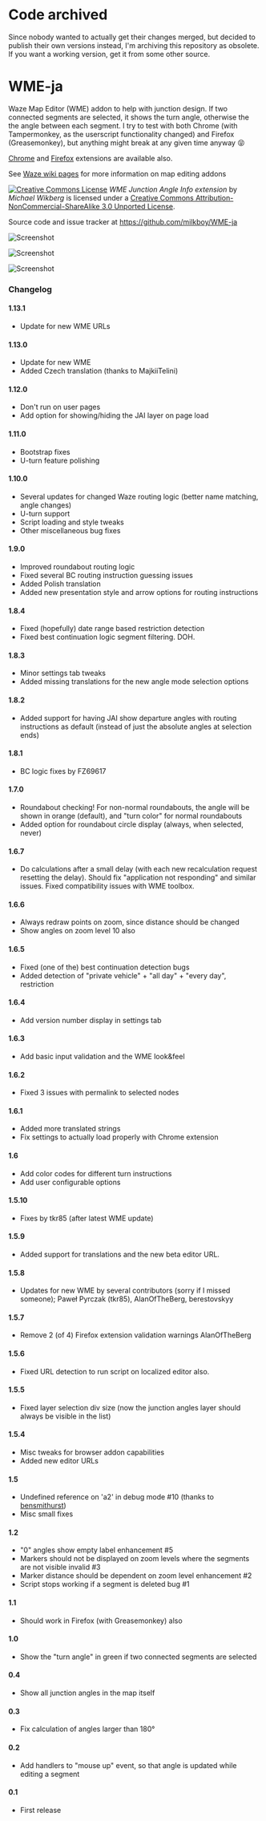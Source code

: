 Code archived
======

Since nobody wanted to actually get their changes merged, but decided to publish their own versions instead, I'm archiving this repository as obsolete. If you want a working version, get it from some other source.

WME-ja
======

Waze Map Editor (WME) addon to help with junction design.
If two connected segments are selected, it shows the turn angle, otherwise the the angle between each segment.
I try to test with both Chrome (with Tampermonkey, as the userscript functionality changed) and Firefox (Greasemonkey), 
but anything might break at any given time anyway :stuck_out_tongue_closed_eyes:

[Chrome](https://chrome.google.com/webstore/detail/wme-junctionangle/cfcpfikgmfoghjfpfepmklballeagadf) and 
[Firefox](https://addons.mozilla.org/en-US/firefox/addon/wme-ja/) extensions are available also. 

See [Waze wiki pages](https://wiki.waze.com/wiki/Community_Plugins,_Extensions_and_Tools#WME_Junction_Angle_info) for more information on map editing addons

[![Creative Commons License](http://i.creativecommons.org/l/by-nc-sa/3.0/88x31.png)](http://creativecommons.org/licenses/by-nc-sa/3.0/deed.en_US)
*WME Junction Angle Info extension* by *Michael Wikberg*
is licensed under a [Creative Commons Attribution-NonCommercial-ShareAlike 3.0 Unported License](http://creativecommons.org/licenses/by-nc-sa/3.0/deed.en_US).

Source code and issue tracker at https://github.com/milkboy/WME-ja


![Screenshot](https://github.com/milkboy/WME-ja/raw/master/screenshot2.png)

![Screenshot](https://github.com/milkboy/WME-ja/raw/master/screenshot1.png)

![Screenshot](https://github.com/milkboy/WME-ja/raw/master/screenshot3.png)

### Changelog

#### 1.13.1
- Update for new WME URLs

#### 1.13.0
- Update for new WME
- Added Czech translation (thanks to MajkiiTelini)

#### 1.12.0
- Don't run on user pages
- Add option for showing/hiding the JAI layer on page load

#### 1.11.0
- Bootstrap fixes
- U-turn feature polishing

#### 1.10.0
- Several updates for changed Waze routing logic (better name matching, angle changes)
- U-turn support
- Script loading and style tweaks
- Other miscellaneous bug fixes

#### 1.9.0
- Improved roundabout routing logic
- Fixed several BC routing instruction guessing issues
- Added Polish translation
- Added new presentation style and arrow options for routing instructions

#### 1.8.4
- Fixed (hopefully) date range based restriction detection
- Fixed best continuation logic segment filtering. DOH.

#### 1.8.3
- Minor settings tab tweaks
- Added missing translations for the new angle mode selection options

#### 1.8.2
- Added support for having JAI show departure angles with routing instructions as default (instead of just the absolute angles at selection ends)

#### 1.8.1
- BC logic fixes by FZ69617

#### 1.7.0
- Roundabout checking! For non-normal roundabouts, the angle will be shown in orange (default), and "turn color" for normal roundabouts
- Added option for roundabout circle display (always, when selected, never)

#### 1.6.7
- Do calculations after a small delay (with each new recalculation request resetting the delay). Should fix "application not responding" and similar issues. Fixed compatibility issues with WME toolbox.

#### 1.6.6
- Always redraw points on zoom, since distance should be changed
- Show angles on zoom level 10 also

#### 1.6.5
- Fixed (one of the) best continuation detection bugs
- Added detection of "private vehicle" + "all day" + "every day", restriction

#### 1.6.4
- Add version number display in settings tab

#### 1.6.3
- Add basic input validation and the WME look&feel

#### 1.6.2
- Fixed 3 issues with permalink to selected nodes

#### 1.6.1
- Added more translated strings
- Fix settings to actually load properly with Chrome extension

#### 1.6
- Add color codes for different turn instructions
- Add user configurable options

#### 1.5.10
- Fixes by tkr85 (after latest WME update)

#### 1.5.9
- Added support for translations and the new beta editor URL.

#### 1.5.8
- Updates for new WME by several contributors (sorry if I missed someone); Paweł Pyrczak (tkr85), AlanOfTheBerg, berestovskyy

#### 1.5.7
- Remove 2 (of 4) Firefox extension validation warnings
AlanOfTheBerg

#### 1.5.6
- Fixed URL detection to run script on localized editor also.

#### 1.5.5
- Fixed layer selection div size (now the junction angles layer should always be visible in the list)

#### 1.5.4
- Misc tweaks for browser addon capabilities
- Added new editor URLs

#### 1.5
- Undefined reference on 'a2' in debug mode #10 (thanks to [bensmithurst](https://github.com/bensmithurst))
- Misc small fixes

#### 1.2
- "0" angles show empty label enhancement #5
- Markers should not be displayed on zoom levels where the segments are not visible invalid  #3
- Marker distance should be dependent on zoom level enhancement #2
- Script stops working if a segment is deleted bug #1

#### 1.1
- Should work in Firefox (with Greasemonkey) also

#### 1.0
- Show the "turn angle" in green if two connected segments are selected

#### 0.4
- Show all junction angles in the map itself

#### 0.3
- Fix calculation of angles larger than 180°

#### 0.2
- Add handlers to "mouse up" event, so that angle is updated while editing a segment

#### 0.1
- First release
